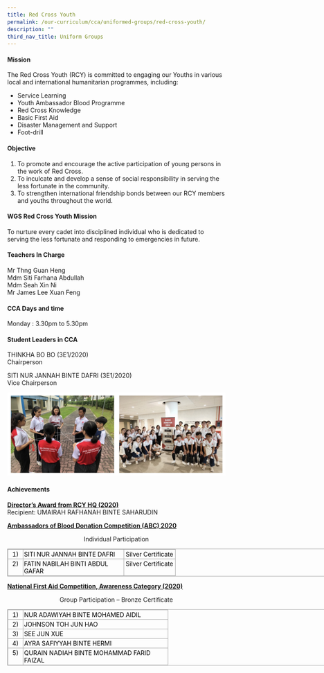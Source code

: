 ```yaml
---
title: Red Cross Youth
permalink: /our-curriculum/cca/uniformed-groups/red-cross-youth/
description: ""
third_nav_title: Uniform Groups
---
```

#### Mission

The Red Cross Youth (RCY) is committed to engaging our Youths in various local and international humanitarian programmes, including:

  

*   Service Learning
*   Youth Ambassador Blood Programme
*   Red Cross Knowledge
*   Basic First Aid
*   Disaster Management and Support
*   Foot-drill

  

#### Objective

1.  To promote and encourage the active participation of young persons in the work of Red Cross.
2.  To inculcate and develop a sense of social responsibility in serving the less fortunate in the community.
3.  To strengthen international friendship bonds between our RCY members and youths throughout the world.

  

#### WGS Red Cross Youth Mission

To nurture every cadet into disciplined individual who is dedicated to serving the less fortunate and responding to emergencies in future.

  

#### Teachers In Charge

Mr Thng Guan Heng <br>
Mdm Siti Farhana Abdullah <br>
Mdm Seah Xin Ni <br>
Mr James Lee Xuan Feng

  

#### CCA Days and time

Monday : 3.30pm to 5.30pm  

#### Student Leaders in CCA

THINKHA BO BO (3E1/2020) <br>
Chairperson

  

SITI NUR JANNAH BINTE DAFRI (3E1/2020) <br>
Vice Chairperson

![Red Cross Youth](/images/red%20cross%20youth.jpg)

#### Achievements

**<u>Director’s Award from RCY HQ (2020)</u>** <br>
Recipient: UMAIRAH RAFHANAH BINTE SAHARUDIN

  

**<u>Ambassadors of Blood Donation Competition (ABC) 2020</u>**

 
<p style="text-align:center;">Individual Participation</p>

<table border="0" cellspacing="0" cellpadding="0" class="iveo_table ives_tab_simple3" style="margin: 0px; outline: 0px; padding: 0px; border-collapse: collapse; border: 1px solid rgb(170, 170, 170); width: 856px;"><tbody style="margin: 0px; outline: 0px; padding: 0px;"><tr style="margin: 0px; outline: 0px; padding: 0px;"><td valign="top" style="margin: 0px; outline: 0px; padding: 2px; text-align: center; border: 1px solid rgb(170, 170, 170); width: 22.25pt;"><font color="#000000" style="margin: 0px; outline: 0px; padding: 0px;">1)</font><br style="margin: 0px; outline: 0px; padding: 0px;"></td><td valign="top" style="margin: 0px; outline: 0px; padding: 2px; text-align: left; border: 1px solid rgb(170, 170, 170); width: 171pt;"><font color="#000000" style="margin: 0px; outline: 0px; padding: 0px;">SITI NUR JANNAH BINTE DAFRI</font><br style="margin: 0px; outline: 0px; padding: 0px;"></td><td valign="top" style="margin: 0px; outline: 0px; padding: 2px; text-align: center; border: 1px solid rgb(170, 170, 170); width: 85.5pt;"><font color="#000000" style="margin: 0px; outline: 0px; padding: 0px;">Silver Certificate</font><br style="margin: 0px; outline: 0px; padding: 0px;"></td></tr><tr style="margin: 0px; outline: 0px; padding: 0px;"><td valign="top" style="margin: 0px; outline: 0px; padding: 2px; text-align: center; border: 1px solid rgb(170, 170, 170); width: 22.25pt;"><font color="#000000" style="margin: 0px; outline: 0px; padding: 0px;">2)</font><br style="margin: 0px; outline: 0px; padding: 0px;"></td><td valign="top" style="margin: 0px; outline: 0px; padding: 2px; text-align: left; border: 1px solid rgb(170, 170, 170); width: 171pt;"><font color="#000000" style="margin: 0px; outline: 0px; padding: 0px;">FATIN NABILAH BINTI ABDUL GAFAR</font><br style="margin: 0px; outline: 0px; padding: 0px;"></td><td valign="top" style="margin: 0px; outline: 0px; padding: 2px; text-align: center; border: 1px solid rgb(170, 170, 170); width: 85.5pt;"><font color="#000000" style="margin: 0px; outline: 0px; padding: 0px;">Silver Certificate</font><br style="margin: 0px; outline: 0px; padding: 0px;"></td></tr></tbody></table>

  

**<u>National First Aid Competition, Awareness Category (2020)</u>**
  
<p style="text-align:center;">Group Participation – Bronze Certificate</p>

<table border="0" cellspacing="0" cellpadding="0" class="iveo_table ives_tab_simple3" style="margin: 0px; outline: 0px; padding: 0px; border-collapse: collapse; border: 1px solid rgb(170, 170, 170); width: 856px;"><tbody style="margin: 0px; outline: 0px; padding: 0px;"><tr style="margin: 0px; outline: 0px; padding: 0px;"><td valign="top" style="margin: 0px; outline: 0px; padding: 2px; text-align: center; border: 1px solid rgb(170, 170, 170); width: 22.25pt;"><font color="#000000" style="margin: 0px; outline: 0px; padding: 0px;">1)</font><br style="margin: 0px; outline: 0px; padding: 0px;"></td><td valign="top" style="margin: 0px; outline: 0px; padding: 2px; text-align: left; border: 1px solid rgb(170, 170, 170); width: 247.25pt;"><font color="#000000" style="margin: 0px; outline: 0px; padding: 0px;">NUR ADAWIYAH BINTE MOHAMED AIDIL</font><br style="margin: 0px; outline: 0px; padding: 0px;"></td></tr><tr style="margin: 0px; outline: 0px; padding: 0px;"><td valign="top" style="margin: 0px; outline: 0px; padding: 2px; text-align: center; border: 1px solid rgb(170, 170, 170); width: 22.5pt;"><font color="#000000" style="margin: 0px; outline: 0px; padding: 0px;">2)</font><br style="margin: 0px; outline: 0px; padding: 0px;"></td><td valign="bottom" style="margin: 0px; outline: 0px; padding: 2px; text-align: left; border: 1px solid rgb(170, 170, 170); width: 247.25pt;"><font color="#000000" style="margin: 0px; outline: 0px; padding: 0px;">JOHNSON TOH JUN HAO</font><br style="margin: 0px; outline: 0px; padding: 0px;"></td></tr><tr style="margin: 0px; outline: 0px; padding: 0px;"><td valign="top" style="margin: 0px; outline: 0px; padding: 2px; text-align: center; border: 1px solid rgb(170, 170, 170); width: 22.5pt;"><font color="#000000" style="margin: 0px; outline: 0px; padding: 0px;">3)</font><br style="margin: 0px; outline: 0px; padding: 0px;"></td><td valign="bottom" style="margin: 0px; outline: 0px; padding: 2px; text-align: left; border: 1px solid rgb(170, 170, 170); width: 247.25pt;"><font color="#000000" style="margin: 0px; outline: 0px; padding: 0px;">SEE JUN XUE</font><br style="margin: 0px; outline: 0px; padding: 0px;"></td></tr><tr style="margin: 0px; outline: 0px; padding: 0px;"><td valign="top" style="margin: 0px; outline: 0px; padding: 2px; text-align: center; border: 1px solid rgb(170, 170, 170); width: 22.5pt;"><font color="#000000" style="margin: 0px; outline: 0px; padding: 0px;">4)</font><br style="margin: 0px; outline: 0px; padding: 0px;"></td><td valign="top" style="margin: 0px; outline: 0px; padding: 2px; text-align: left; border: 1px solid rgb(170, 170, 170); width: 247.25pt;"><font color="#000000" style="margin: 0px; outline: 0px; padding: 0px;">AYRA SAFIYYAH BINTE HERMI</font><br style="margin: 0px; outline: 0px; padding: 0px;"></td></tr><tr style="margin: 0px; outline: 0px; padding: 0px; height: 9.85pt;"><td valign="top" style="margin: 0px; outline: 0px; padding: 2px; text-align: center; border: 1px solid rgb(170, 170, 170); width: 22.5pt;"><font color="#000000" style="margin: 0px; outline: 0px; padding: 0px;">5)</font><br style="margin: 0px; outline: 0px; padding: 0px;"></td><td valign="top" style="margin: 0px; outline: 0px; padding: 2px; text-align: left; border: 1px solid rgb(170, 170, 170); width: 247.25pt;"><font color="#000000" style="margin: 0px; outline: 0px; padding: 0px;">QURAIN NADIAH BINTE MOHAMMAD FARID FAIZAL</font></td></tr></tbody></table>